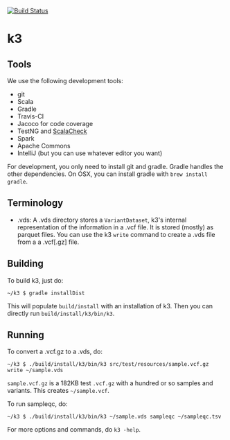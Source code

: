 [![Build Status](https://magnum.travis-ci.com/cseed/k3.svg?token=BppUSW8Cb2YatFa34Fpx&branch=master)](https://magnum.travis-ci.com/cseed/k3)

# k3

## Tools

We use the following development tools:
 - git
 - Scala
 - Gradle
 - Travis-CI
 - Jacoco for code coverage
 - TestNG and [ScalaCheck](https://www.scalacheck.org/)
 - Spark
 - Apache Commons
 - IntelliJ (but you can use whatever editor you want)

For development, you only need to install git and gradle.  Gradle
handles the other dependencies.  On OSX, you can install gradle with
`brew install gradle`.

## Terminology

 - .vds: A .vds directory stores a `VariantDataset`, k3's internal
representation of the information in a .vcf file.  It is stored
(mostly) as parquet files.  You can use the k3 `write` command to
create a .vds file from a a .vcf\[.gz\] file.

## Building

To build k3, just do:

```
~/k3 $ gradle installDist
```

This will populate `build/install` with an installation of k3.  Then
you can directly run `build/install/k3/bin/k3`.

## Running

To convert a .vcf.gz to a .vds, do:

```
~/k3 $ ./build/install/k3/bin/k3 src/test/resources/sample.vcf.gz write ~/sample.vds
```

`sample.vcf.gz` is a 182KB test `.vcf.gz` with a hundred or so samples
and variants.  This creates `~/sample.vcf`.

To run sampleqc, do:

```
~/k3 $ ./build/install/k3/bin/k3 ~/sample.vds sampleqc ~/sampleqc.tsv
```

For more options and commands, do `k3 -help`.
